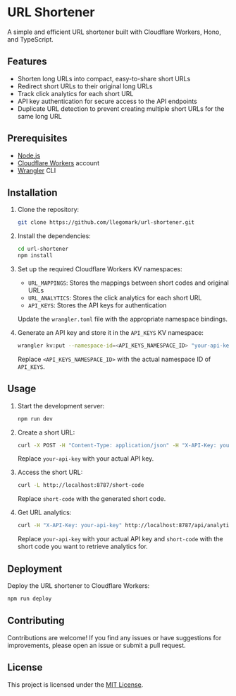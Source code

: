 # URL Shortener

A simple and efficient URL shortener built with Cloudflare Workers, Hono, and TypeScript.

## Features

- Shorten long URLs into compact, easy-to-share short URLs
- Redirect short URLs to their original long URLs
- Track click analytics for each short URL
- API key authentication for secure access to the API endpoints
- Duplicate URL detection to prevent creating multiple short URLs for the same long URL

## Prerequisites

- [Node.js](https://nodejs.org/)
- [Cloudflare Workers](https://workers.cloudflare.com/) account
- [Wrangler](https://developers.cloudflare.com/workers/wrangler/) CLI

## Installation

1. Clone the repository:

   ```bash
   git clone https://github.com/llegomark/url-shortener.git
   ```

2. Install the dependencies:

   ```bash
   cd url-shortener
   npm install
   ```

3. Set up the required Cloudflare Workers KV namespaces:

   - `URL_MAPPINGS`: Stores the mappings between short codes and original URLs
   - `URL_ANALYTICS`: Stores the click analytics for each short URL
   - `API_KEYS`: Stores the API keys for authentication

   Update the `wrangler.toml` file with the appropriate namespace bindings.

4. Generate an API key and store it in the `API_KEYS` KV namespace:

   ```bash
   wrangler kv:put --namespace-id=<API_KEYS_NAMESPACE_ID> "your-api-key" "true"
   ```

   Replace `<API_KEYS_NAMESPACE_ID>` with the actual namespace ID of `API_KEYS`.

## Usage

1. Start the development server:

   ```bash
   npm run dev
   ```

2. Create a short URL:

   ```bash
   curl -X POST -H "Content-Type: application/json" -H "X-API-Key: your-api-key" -d '{"url": "https://example.com/long-url"}' http://localhost:8787/api/urls
   ```

   Replace `your-api-key` with your actual API key.

3. Access the short URL:

   ```bash
   curl -L http://localhost:8787/short-code
   ```

   Replace `short-code` with the generated short code.

4. Get URL analytics:

   ```bash
   curl -H "X-API-Key: your-api-key" http://localhost:8787/api/analytics/short-code
   ```

   Replace `your-api-key` with your actual API key and `short-code` with the short code you want to retrieve analytics for.

## Deployment

Deploy the URL shortener to Cloudflare Workers:

```bash
npm run deploy
```

## Contributing

Contributions are welcome! If you find any issues or have suggestions for improvements, please open an issue or submit a pull request.

## License

This project is licensed under the [MIT License](LICENSE).